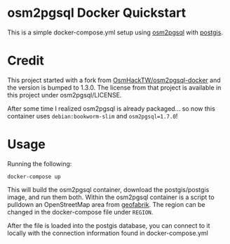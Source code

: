 # osm2pgsql Docker Quickstart

This is a simple docker-compose.yml setup using [osm2pgsql](https://github.com/openstreetmap/osm2pgsql) with [postgis](http://postgis.net/).

# Credit
This project started with a fork from [OsmHackTW/osm2pgsql-docker](https://github.com/OsmHackTW/osm2pgsql-docker) and the version is bumped to 1.3.0. The license from that project is available in this project under osm2pgsql/LICENSE.

After some time I realized osm2pgsql is already packaged... so now this container uses `debian:bookworm-slim` and `osm2pgsql=1.7.0`!

# Usage

Running the following:

```
docker-compose up
```

This will build the osm2pgsql container, download the postgis/postgis image, and run them both. Within the osm2pgsql container is a script to pulldown an OpenStreetMap area from [geofabrik](https://download.geofabrik.de/). The region can be changed in the docker-compose file under `REGION`.

After the file is loaded into the postgis database, you can connect to it locally with the connection information found in docker-compose.yml
